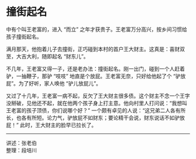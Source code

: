# 撞街起名

中有个叫王老富的，进入 “而立” 之年才获贵子。王老富万分高兴，按乡间习惯给孩子撞街起名。

满月那天，他抱着儿子去撞街，正巧碰到本村的首户王大财主。这真是：喜财双至，大吉大利，随即起名 “财东儿”。

不几年，王老富又得一子，还是老办法：撞街起名。刚一出门，碰到一个人赶着驴，一抽鞭子，那驴 “吱吱” 地直是个放屁。王老富无奈，只好给他起了个 “驴放屁”。为了好听，家人唤他 “驴儿放屁儿”。

又过了十几年，王老富一病不起，反欠了王大财主很多债。这个财主不念一个王字没掰破，见他还不起，就在他两个孩子身上打主意。他向村里人打问说：“我想叫王老富的孩子顶债，你们说哪个好？” 一个颇有卓见的人说：“这兄弟二人各有所长，也各有所短。论力气，驴放屁不如财东；要论精干会说，财东说话不如驴放屁！” 此时，王大财主的脸早已拉长了。

---

讲述：张老伯  
整理：段培川

